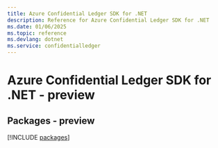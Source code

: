 ```yaml
---
title: Azure Confidential Ledger SDK for .NET
description: Reference for Azure Confidential Ledger SDK for .NET
ms.date: 01/06/2025
ms.topic: reference
ms.devlang: dotnet
ms.service: confidentialledger
---
```

# Azure Confidential Ledger SDK for .NET - preview
## Packages - preview
[!INCLUDE [packages](confidential-ledger-index.md)]